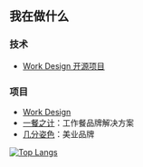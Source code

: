 ## 我在做什么

### 技术
* [Work Design 开源项目](https://github.com/work-design)

### 项目
* [Work Design](https://work.design)
* [一餐之计](https://yicanzhiji.com)：工作餐品牌解决方案
* [几分姿色](https://jifenzise.com)：美业品牌


[![Top Langs](https://github-readme-stats.vercel.app/api/top-langs/?username=qinmingyuan)](https://github.com/anuraghazra/github-readme-stats)
